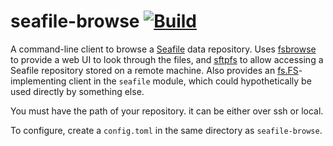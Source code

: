 # seafile-browse [![Build](https://github.com/thatoddmailbox/seafile-browse/actions/workflows/build.yml/badge.svg)](https://github.com/thatoddmailbox/seafile-browse/actions/workflows/build.yml)

A command-line client to browse a [Seafile](https://seafile.com) data repository. Uses [fsbrowse](https://github.com/thatoddmailbox/fsbrowse) to provide a web UI to look through the files, and [sftpfs](https://github.com/thatoddmailbox/sftpfs) to allow accessing a Seafile repository stored on a remote machine. Also provides an [fs.FS](https://pkg.go.dev/io/fs#FS)-implementing client in the `seafile` module, which could hypothetically be used directly by something else.

You must have the path of your repository. it can be either over ssh or local.

To configure, create a `config.toml` in the same directory as `seafile-browse`.
